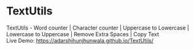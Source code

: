 # TextUtils
TextUtils - Word counter | Character counter | Uppercase to Lowercase | Lowercase to Uppercase | Remove Extra Spaces | Copy Text <br />
Live Demo: https://adarshjhunjhunwala.github.io/TextUtils/